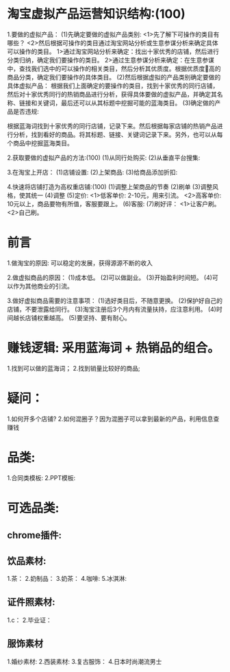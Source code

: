 # 淘宝虚拟产品运营知识结构:(100)
1.要做的虚拟产品：
  (1)先确定要做的虚拟产品类别:
    <1>先了解下可操作的类目有哪些？
    <2>然后根据可操作的类目通过淘宝网站分析或生意参谋分析来确定具体可以操作的类目。
       1>通过淘宝网站分析来确定：找出十家优秀的店铺，然后进行分类归纳，确定我们要操作的类目。
       2>通过生意参谋分析来确定：在生意参谋中，查找我们选中的可以操作的相关类目，然后分析其优质度。根据优质度高的商品分类，确定我们要操作的具体类目。
  (2)然后根据虚拟的产品类别确定要做的具体虚拟产品：
      根据我们上面确定的要操作的类目，找到十家优秀的同行店铺，然后对十家优秀同行的热销商品进行分析，获得具体要做的虚拟产品，并确定其名称、链接和关键词，最后还可以从其标题中挖掘可能的蓝海类目。
  (3)确定做的产品是否违规:

  根据蓝海词找到十家优秀的同行店铺，记录下来。然后根据每家店铺的热销产品进行分析，找到看好的商品。将其标题、链接、关键词记录下来。另外，也可以从每个商品中挖掘蓝海类目。

2.获取要做的虚拟产品的方法:(100)
  (1)从同行处购买:
  (2)从垂直平台搜集:
  
3.在淘宝上开店：
  (1)店铺设置:
  (2)上架商品:
  (3)给商品添加折扣:
  
4.快速将店铺打造为高权重店铺:(100)
  (1)调整上架商品的节奏
  (2)刷单
  (3)调整风格，使其统一
  (4)调整
  (5)定价:
    <1>低客单价: 2-10元，用来引流。
    <2>高客单价: 10元以上，商品要物有所值，客服要跟上。
  (6)客服:
  (7)刷好评：
     <1>让客户刷。
     <2>自己刷。
# 前言     
1.做淘宝的原因:
  可以稳定的发展，获得源源不断的收入
  
2.做虚拟商品的原因：
  (1)成本低。
  (2)可以做副业。
  (3)开始盈利时间短。
  (4)可以作为其他商业的引流。

3.做好虚拟商品需要的注意事项：
  (1)选好类目后，不随意更换。 
  (2)保护好自己的店铺，不要泄露给同行。
  (3)淘宝注册后3个月内有流量扶持，应注意利用。
  (4)时间越长店铺权重越高。
  (5)要坚持、要有耐心。

# 赚钱逻辑: 采用蓝海词 + 热销品的组合。
1.找到可以做的蓝海词；
2.找到销量比较好的商品;

# 疑问：
1.如何开多个店铺?
2.如何混圈子？因为混圈子可以拿到最新的产品，利用信息查赚钱

# 品类:
1.合同类模板:
2.PPT模板:

# 可选品类:
## chrome插件:
## 饮品素材:
1.茶：
2.奶制品：
3.奶茶：
4.咖啡:
5.冰淇淋:

## 证件照素材:
1.c：
2.毕业证： 

## 服饰素材
1.婚纱素材:
2.西装素材:
3.复古服饰：
4.日本时尚潮流男士

